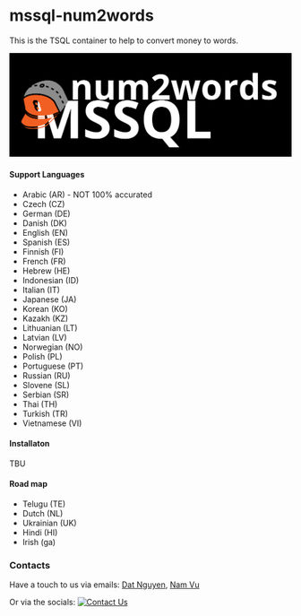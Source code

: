 # mssql-num2words
This is the TSQL container to help to convert money to words.

![Alt text](icon.png?raw=true "mssql-num2words icon")

#### Support Languages
* Arabic (AR) - NOT 100% accurated
* Czech (CZ)
* German (DE)
* Danish (DK)
* English (EN)
* Spanish (ES)
* Finnish (FI)
* French (FR)
* Hebrew (HE)
* Indonesian (ID)
* Italian (IT)
* Japanese (JA)
* Korean (KO)
* Kazakh (KZ)
* Lithuanian (LT)
* Latvian (LV)
* Norwegian (NO)
* Polish (PL)
* Portuguese (PT)
* Russian (RU)
* Slovene (SL)
* Serbian (SR)
* Thai (TH)
* Turkish (TR)
* Vietnamese (VI)


#### Installaton
TBU


#### Road map
* Telugu (TE)
* Dutch (NL)
* Ukrainian (UK)
* Hindi (HI)
* Irish (ga)


### Contacts
Have a touch to us via emails: [Dat Nguyen](mailto:datnguyen.it09@gmail.com),  [Nam Vu](mailto:yvisvu@gmail.com)

Or via the socials: [![Contact Us](https://i.pinimg.com/564x/d1/e0/6e/d1e06e9cc0b4c0880e99d7df775e5f7c.jpg?avatarHeight=72)](https://www.facebook.com/mssqlnum2words)